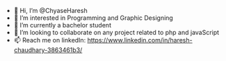 - 👋 Hi, I’m @ChyaseHaresh
- 👀 I’m interested in Programming and Graphic Designing
- 🌱 I’m currently a bachelor student
- 💞️ I’m looking to collaborate on any project related to php and javaScript
- 📫 Reach me on linkedIn: https://www.linkedin.com/in/haresh-chaudhary-3863461b3/

<!---
ChyaseHaresh/ChyaseHaresh is a ✨ special ✨ repository because its `README.md` (this file) appears on your GitHub profile.
You can click the Preview link to take a look at your changes.
--->

